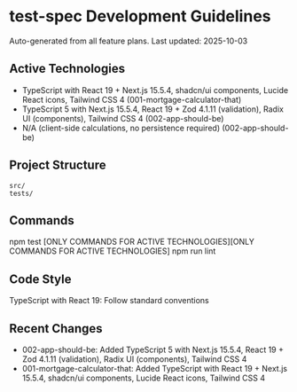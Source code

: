 # test-spec Development Guidelines

Auto-generated from all feature plans. Last updated: 2025-10-03

## Active Technologies
- TypeScript with React 19 + Next.js 15.5.4, shadcn/ui components, Lucide React icons, Tailwind CSS 4 (001-mortgage-calculator-that)
- TypeScript 5 with Next.js 15.5.4, React 19 + Zod 4.1.11 (validation), Radix UI (components), Tailwind CSS 4 (002-app-should-be)
- N/A (client-side calculations, no persistence required) (002-app-should-be)

## Project Structure
```
src/
tests/
```

## Commands
npm test [ONLY COMMANDS FOR ACTIVE TECHNOLOGIES][ONLY COMMANDS FOR ACTIVE TECHNOLOGIES] npm run lint

## Code Style
TypeScript with React 19: Follow standard conventions

## Recent Changes
- 002-app-should-be: Added TypeScript 5 with Next.js 15.5.4, React 19 + Zod 4.1.11 (validation), Radix UI (components), Tailwind CSS 4
- 001-mortgage-calculator-that: Added TypeScript with React 19 + Next.js 15.5.4, shadcn/ui components, Lucide React icons, Tailwind CSS 4

<!-- MANUAL ADDITIONS START -->
<!-- MANUAL ADDITIONS END -->
